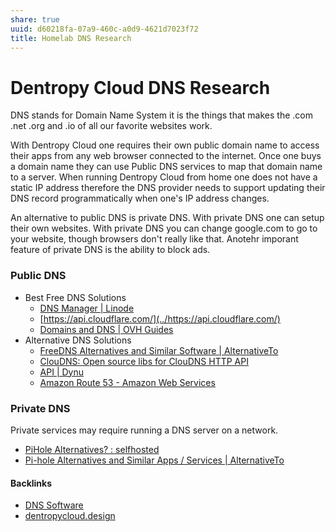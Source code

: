 ```yaml
---
share: true
uuid: d60218fa-07a9-460c-a0d9-4621d7023f72
title: Homelab DNS Research
---
```

# Dentropy Cloud DNS Research

DNS stands for Domain Name System it is the things that makes the .com .net .org and .io of  all our favorite websites work. 

With Dentropy Cloud one requires their own public domain name to access their apps from any web browser connected to the internet. Once one buys a domain name they can use Public DNS services to map that domain name to a server. When running Dentropy Cloud from home one does not have a static IP address therefore the DNS provider needs to support updating their DNS record programmatically when one's IP address changes.

An alternative to public DNS is private DNS. With private DNS one can setup their own websites. With private DNS you can change google.com to go to your website, though browsers don't really like that. Anotehr imporant feature of private DNS is the ability to block ads.

### Public DNS

* Best Free DNS Solutions
  * [DNS Manager | Linode](https://www.linode.com/docs/guides/dns-manager/)
  * [https://api.cloudflare.com/](../https://api.cloudflare.com/)
  * [Domains and DNS | OVH Guides](https://docs.ovh.com/ca/en/domains/)
* Alternative DNS Solutions
  * [FreeDNS Alternatives and Similar Software | AlternativeTo](https://alternativeto.net/software/freedns/)
  * [ClouDNS: Open source libs for ClouDNS HTTP API](https://www.cloudns.net/wiki/article/181/)
  * [API | Dynu](https://www.dynu.com/Support/API)
  * [Amazon Route 53 - Amazon Web Services](https://aws.amazon.com/route53/)

### Private DNS

Private services may require running a DNS server on a network.

* [PiHole Alternatives? : selfhosted](https://old.reddit.com/r/selfhosted/comments/hfgbyq/pihole_alternatives/)
* [Pi-hole Alternatives and Similar Apps / Services | AlternativeTo](https://alternativeto.net/software/pi-hole/)



#### Backlinks

* [DNS Software](/2c9f7ecb-2eff-454f-b452-f99c16c99243)
* [dentropycloud.design](/17ab5c62-66ed-463c-acf1-ba189379eeaa)